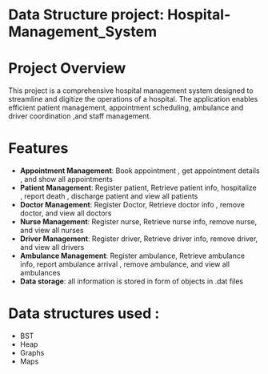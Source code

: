 # Data Structure project: Hospital-Management_System

# Project Overview
This project is a comprehensive hospital management system designed to streamline and digitize the operations of a hospital. The application enables efficient patient management, appointment scheduling, ambulance and driver coordination ,and staff management.

# Features 
- **Appointment Management**: Book appointment , get appointment details , and show all appointments
- **Patient Management**: Register patient, Retrieve patient info, hospitalize , report death , discharge patient and view all patients
- **Doctor Management**: Register Doctor, Retrieve doctor info , remove doctor, and view all doctors
- **Nurse Management**: Register nurse, Retrieve nurse info, remove nurse, and view all nurses
- **Driver Management**: Register driver, Retrieve driver info, remove driver, and view all drivers
- **Ambulance Management**: Register ambulance, Retrieve ambulance info, report ambulance arrival , remove ambulance, and view all ambulances
- **Data storage**: all information is stored in form of objects in .dat files

# Data structures used :
- BST
- Heap
- Graphs
- Maps

  

